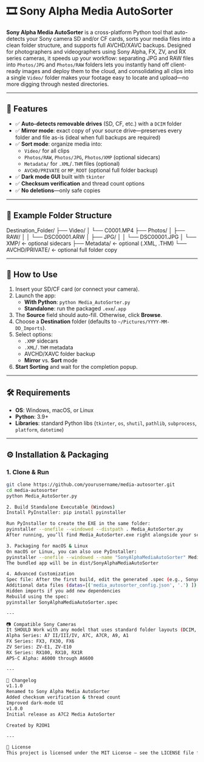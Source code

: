 # 🎞️ Sony Alpha Media AutoSorter

**Sony Alpha Media AutoSorter** is a cross-platform Python tool that auto-detects your Sony camera SD and/or CF cards, sorts your media files into a clean folder structure, and supports full AVCHD/XAVC backups. Designed for photographers and videographers using Sony Alpha, FX, ZV, and RX series cameras, it speeds up your workflow: separating JPG and RAW files into `Photos/JPG` and `Photos/RAW` folders lets you instantly hand off client-ready images and deploy them to the cloud, and consolidating all clips into a single `Video/` folder makes your footage easy to locate and upload—no more digging through nested directories.

---

## 🚀 Features

- ✅ **Auto-detects removable drives** (SD, CF, etc.) with a `DCIM` folder  
- ✅ **Mirror mode**: exact copy of your source drive—preserves every folder and file as-is (ideal when full backups are required)  
- ✅ **Sort mode**: organize media into:  
  - `Video/` for all clips  
  - `Photos/RAW`, `Photos/JPG`, `Photos/XMP` (optional sidecars)  
  - `Metadata/` for `.XML`/`.THM` files (optional)  
  - `AVCHD/PRIVATE` or `MP_ROOT` (optional full folder backup)  
- ✅ **Dark mode GUI** built with `tkinter`  
- ✅ **Checksum verification** and thread count options  
- ✅ **No deletions**—only safe copies  

---

## 📁 Example Folder Structure

Destination_Folder/
├── Video/
│ └── C0001.MP4
├── Photos/
│ ├── RAW/
│ │ └── DSC00001.ARW
│ ├── JPG/
│ │ └── DSC00001.JPG
│ └── XMP/ ← optional sidecars
├── Metadata/ ← optional (.XML, .THM)
└── AVCHD/PRIVATE/ ← optional full folder copy

---

## 🧩 How to Use

1. Insert your SD/CF card (or connect your camera).  
2. Launch the app:  
   - **With Python**: `python Media_AutoSorter.py`  
   - **Standalone**: run the packaged `.exe`/`.app`  
3. The **Source** field should auto-fill. Otherwise, click **Browse**.  
4. Choose a **Destination** folder (defaults to `~/Pictures/YYYY-MM-DD_Imports`).  
5. Select options:  
   - `.XMP` sidecars  
   - `.XML`/`.THM` metadata  
   - AVCHD/XAVC folder backup  
   - **Mirror** vs. **Sort** mode  
6. **Start Sorting** and wait for the completion popup.  

---

## 🛠️ Requirements

- **OS**: Windows, macOS, or Linux  
- **Python**: 3.9+  
- **Libraries**: standard Python libs (`tkinter`, `os`, `shutil`, `pathlib`, `subprocess`, `platform`, `datetime`)  

---

## ⚙️ Installation & Packaging

### 1. Clone & Run

```bash
git clone https://github.com/yourusername/media-autosorter.git
cd media-autosorter
python Media_AutoSorter.py

2. Build Standalone Executable (Windows)
Install PyInstaller: pip install pyinstaller

Run PyInstaller to create the EXE in the same folder:
pyinstaller --onefile --windowed --distpath . Media_AutoSorter.py
After running, you’ll find Media_AutoSorter.exe right alongside your script.

3. Packaging for macOS & Linux
On macOS or Linux, you can also use PyInstaller:
pyinstaller --onefile --windowed --name "SonyAlphaMediaAutoSorter" Media_AutoSorter.py
The bundled app will be in dist/SonyAlphaMediaAutoSorter

4. Advanced Customization
Spec file: After the first build, edit the generated .spec (e.g., SonyAlphaMediaAutoSorter.spec) to add or tweak:
Additional data files (datas=[('media_autosorter_config.json', '.') ])
Hidden imports if you add new dependencies
Rebuild using the spec:
pyinstaller SonyAlphaMediaAutoSorter.spec

---

📷 Compatible Sony Cameras
It SHOULD Work with any model that uses standard folder layouts (DCIM, PRIVATE, MP_ROOT), including:
Alpha Series: A7 II/III/IV, A7C, A7CR, A9, A1
FX Series: FX3, FX30, FX6
ZV Series: ZV-E1, ZV-E10
RX Series: RX100, RX10, RX1R
APS-C Alpha: A6000 through A6600

---

📝 Changelog
v1.1.0
Renamed to Sony Alpha Media AutoSorter
Added checksum verification & thread count
Improved dark‑mode UI
v1.0.0
Initial release as A7C2 Media AutoSorter

Created by R2OH1

---

📜 License
This project is licensed under the MIT License – see the LICENSE file for details.
